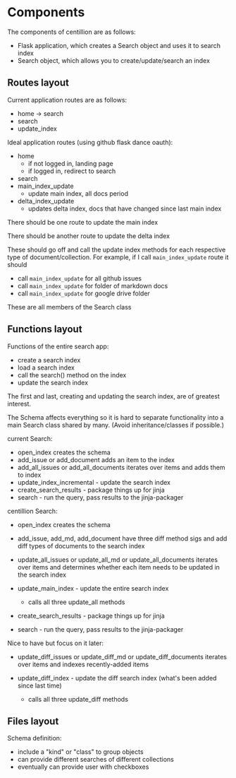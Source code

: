 # Components

The components of centillion are as follows:
- Flask application, which creates a Search object and uses it to search index
- Search object, which allows you to create/update/search an index

## Routes layout

Current application routes are as follows:

- home -> search
- search
- update_index

Ideal application routes (using github flask dance oauth):

- home
    - if not logged in, landing page
    - if logged in, redirect to search
- search
- main_index_update
    - update main index, all docs period
- delta_index_update
    - updates delta index, docs that have changed since last main index

There should be one route to update the main index

There should be another route to update the delta index

These should go off and call the update index methods
for each respective type of document/collection.
For example, if I call `main_index_update` route it should

- call `main_index_update` for all github issues
- call `main_index_update` for folder of markdown docs
- call `main_index_update` for google drive folder

These are all members of the Search class

## Functions layout

Functions of the entire search app:
- create a search index
- load a search index
- call the search() method on the index
- update the search index

The first and last, creating and updating the search index,
are of greatest interest.

The Schema affects everything so it is hard to separate
functionality into a main Search class shared by many.
(Avoid inheritance/classes if possible.)

current Search:
- open_index creates the schema
- add_issue or add_document adds an item to the index
- add_all_issues or add_all_documents iterates over items and adds them to index
- update_index_incremental - update the search index
- create_search_results - package things up for jinja
- search - run the query, pass results to the jinja-packager


centillion Search:

- open_index creates the schema

- add_issue, add_md, add_document have three diff method sigs and add diff types
  of documents to the search index

- update_all_issues or update_all_md or update_all_documents iterates over items
  and determines whether each item needs to be updated in the search index

- update_main_index - update the entire search index
    - calls all three update_all methods

- create_search_results - package things up for jinja

- search - run the query, pass results to the jinja-packager


Nice to have but focus on it later:

- update_diff_issues or update_diff_md or update_diff_documents iterates over items
  and indexes recently-added items

- update_diff_index - update the diff search index (what's been added since last
  time)
    - calls all three update_diff methods






## Files layout

Schema definition:
* include a "kind" or "class" to group objects
* can provide different searches of different collections
* eventually can provide user with checkboxes





